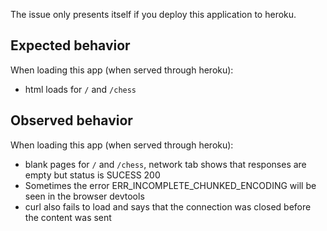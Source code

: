 The issue only presents itself if you deploy this application to heroku.

## Expected behavior

When loading this app (when served through heroku):

* html loads for `/` and `/chess`

## Observed behavior

When loading this app (when served through heroku):

 * blank pages for `/` and `/chess`, network tab shows that responses are empty but status is SUCESS 200
 * Sometimes the error ERR_INCOMPLETE_CHUNKED_ENCODING will be seen in the browser devtools
 * curl also fails to load and says that the connection was closed before the content was sent
